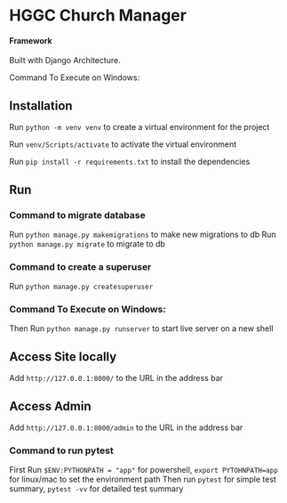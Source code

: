 # HGGC Church Manager

#### Framework
Built with Django Architecture. 

Command To Execute on Windows:

## Installation

Run `python -m venv venv` to create a virtual environment for the project

Run `venv/Scripts/activate` to activate the virtual environment

Run `pip install -r requirements.txt` to install the dependencies

## Run

### Command to migrate database

Run `python manage.py makemigrations` to make new migrations to db
Run `python manage.py migrate` to migrate to db

### Command to create a superuser

Run `python manage.py createsuperuser`

### Command To Execute on Windows:

Then Run `python manage.py runserver` to start live server on a new shell

## Access Site locally

Add `http://127.0.0.1:8000/` to the URL in the address bar

## Access Admin

Add `http://127.0.0.1:8000/admin` to the URL in the address bar

### Command to run pytest

First Run `$ENV:PYTHONPATH = "app"` for powershell, `export PYTOHNPATH=app` for linux/mac to set the environment path
Then run `pytest` for simple test summary, `pytest -vv` for detailed test summary
